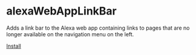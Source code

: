 # alexaWebAppLinkBar
Adds a link bar to the Alexa web app containing links to pages that are no longer available on the navigation menu on the left.


[Install](https://github.com/bbezerra82/alexaWebAppLinkBar/raw/mainline/script.user.js)